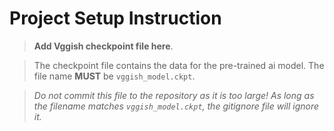 # Project Setup Instruction
> **Add Vggish checkpoint file here**. 

>The checkpoint file contains the data for the
> pre-trained ai model. The file name **MUST** be `vggish_model.ckpt`.

> *Do not commit this file to the repository as it is too large!
> As long as the filename matches `vggish_model.ckpt`, 
> the gitignore file will ignore it.*
